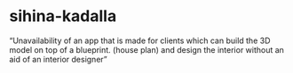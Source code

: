 # sihina-kadalla
“Unavailability of an app that is made for clients which can build the 3D model on top of a blueprint. (house plan) and design the interior without an aid of an interior designer” 
